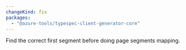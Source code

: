 ```yaml
---
changeKind: fix
packages:
  - "@azure-tools/typespec-client-generator-core"
---
```


Find the correct first segment before doing page segments mapping.
